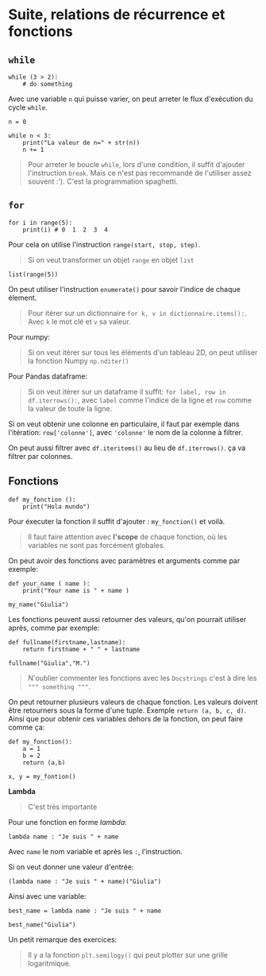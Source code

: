 # Suite, relations de récurrence et fonctions

## `while`

```
while (3 > 2):
    # do something
```

Avec une variable `n` qui puisse varier, on peut arreter le flux d'exécution du cycle `while`.

```
n = 0

while n < 3:
    print("La valeur de n=" + str(n))
    n += 1
```

> Pour arreter le boucle `while`, lors d'une condition, il suffit d'ajouter l'instruction `break`. Mais ce n'est pas recommandé de l'utiliser assez souvent :'). C'est la programmation spaghetti.

## `for`

```
for i in range(5):
    print(i) # 0  1  2  3  4
```

Pour cela on utilise l'instruction `range(start, stop, step)`.

> Si on veut transformer un objet `range` en objet `list`

```
list(range(5))
```

On peut utiliser l'instruction `enumerate()` pour savoir l'indice de chaque élement.

> Pour itérer sur un dictionnaire `for k, v in dictionnaire.items():`. Avec `k` le mot clé et `v` sa valeur.

Pour numpy:

> Si on veut itérer sur tous les éléments d'un tableau 2D, on peut utiliser la fonction Numpy `np.nditer()`

Pour Pandas dataframe:

> Si on veut itérer sur un dataframe il suffit: `for label, row in df.iterrows():`, avec `label` comme l'indice de la ligne et `row` comme la valeur de toute la ligne.

Si on veut obtenir une colonne en particulaire, il faut par exemple dans l'itération: `row['colonne']`, avec `'colonne'` le nom de la colonne à filtrer.

On peut aussi filtrer avec `df.iteritems()` au lieu de `df.iterrows()`. ça va filtrer par colonnes.

## Fonctions

```
def my_fonction ():
    print("Hola mundo")
```

Pour éxecuter la fonction il suffit d'ajouter : `my_fonction()` et voilà.

> Il faut faire attention avec **l'scope** de chaque fonction, où les variables ne sont pas forcément globales.

On peut avoir des fonctions avec paramètres et arguments comme par exemple:

```
def your_name ( name ):
    print("Your name is " + name )

my_name("Giulia")
```

Les fonctions peuvent aussi retourner des valeurs, qu'on pourrait utiliser après, comme par exemple:

```
def fullname(firstname,lastname):
    return firstname + " " + lastname

fullname("Giulia","M.")
```

> N'oublier commenter les fonctions avec les `Docstrings` c'est à dire les `""" something """`.

On peut retourner plusieurs valeurs de chaque fonction. Les valeurs doivent être retourners sous la forme d'une tuple. Exemple `return (a, b, c, d)`. Ainsi que pour obtenir ces variables dehors de la fonction, on peut faire comme ça:

```
def my_fonction():
    a = 1
    b = 2
    return (a,b)

x, y = my_fontion()
```

**Lambda**

> C'est très importante 

Pour une fonction en forme *lambda*:

```
lambda name : "Je suis " + name
```
Avec `name` le nom variable et après les `:`, l'instruction.

Si on veut donner une valeur d'entrée:

```
(lambda name : "Je suis " + name)("Giulia")
```

Ainsi avec une variable:

```
best_name = lambda name : "Je suis " + name

best_name("Giulia")

```

Un petit remarque des exercices: 

> Il y a la fonction `plt.semilogy()` qui peut plotter sur une grille logaritmique.




